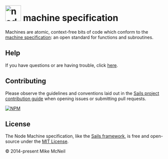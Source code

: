 <h1>
  <a href="http://node-machine.org"><img alt="node-machine logo" title="The Node-Machine Project" src="http://node-machine.org/images/machine-anthropomorph-for-white-bg.png" width="50" /></a>
  machine specification
</h1>

Machines are atomic, context-free bits of code which conform to the [machine specification](http://node-machine.org/spec/machine): an open standard for functions and subroutines.

## Help

If you have questions or are having trouble, click [here](http://sailsjs.com/support).

## Contributing
Please observe the guidelines and conventions laid out in the [Sails project contribution guide](http://sailsjs.com/documentation/contributing) when opening issues or submitting pull requests.

[![NPM](https://nodei.co/npm/machine.png)](https://nodei.co/npm/machine/)


## License

The Node Machine specification, like the [Sails framework](http://sailsjs.com), is free and open-source under the [MIT License](http://sailsjs.com/license).

&copy; 2014-present Mike McNeil
